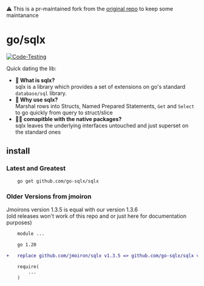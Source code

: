 
⚠️ This is a pr-maintained fork from the [original repo](https://github.com/jmoiron/sqlx) to keep some maintanance

# go/sqlx

[![Code-Testing](https://github.com/go-sqlx/sqlx/actions/workflows/test.yaml/badge.svg)](https://github.com/go-sqlx/sqlx/actions/workflows/test.yaml)

Quick dating the lib:

- **🧐 What is sqlx?**  
   sqlx is a library which provides a set of extensions on go's standard
  `database/sql` library.
- **🚀 Why use sqlx?**  
   Marshal rows into Structs, Named Prepared Statements, `Get` and `Select` to go quickly from query to struct/slice
- **🤝🏻 comapitble with the native packages?**  
   sqlx leaves the underlying interfaces untouched and just superset on the standard ones

## install

### Latest and Greatest

```
    go get github.com/go-sqlx/sqlx
```

### Older Versions from jmoiron

Jmoirons version 1.3.5 is equal with our version 1.3.6  
(old releases won't work of this repo and or just here for documentation purposes)

```diff
    module ...

    go 1.20

+   replace github.com/jmoiron/sqlx v1.3.5 => github.com/go-sqlx/sqlx v1.3.6

    require(
        ...
    )
```
